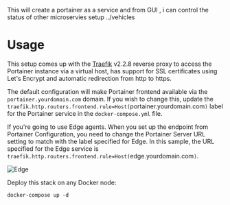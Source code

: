 This will create a portainer as a service and from GUI , i can control the status of other microservies setup ../vehicles 

# Usage

This setup comes up with the [Traefik](https://github.com/containous/traefik) v2.2.8 reverse proxy to access the Portainer instance via a virtual host, has support for SSL certificates using Let's Encrypt and automatic redirection from http to https.

The default configuration will make Portainer frontend available via the `portainer.yourdomain.com` domain. If you wish to change this, update the `traefik.http.routers.frontend.rule=Host(`portainer.yourdomain.com`)` label for the Portainer service in the `docker-compose.yml` file.

If you're going to use Edge agents. When you set up the endpoint from Portainer Configuration, you need to change the Portainer Server URL setting to match with the label specified for Edge. In this sample, the URL specified for the Edge service is `traefik.http.routers.frontend.rule=Host(`edge.yourdomain.com`)`.

![Edge](/traefik/edge.png)

Deploy this stack on any Docker node:

```
docker-compose up -d
```
